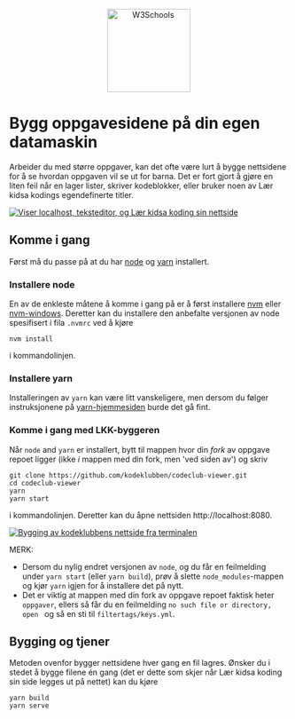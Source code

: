 
<p align="center">
<img border="0" alt="W3Schools" src="https://github.com/kodeklubben/oppgaver-wiki/blob/master/images/kodeklubb-byggeren/node-yarn-logo.png" height="150t">
</p>


# Bygg oppgavesidene på din egen datamaskin

Arbeider du med større oppgaver, kan det ofte være lurt å bygge nettsidene for å
se hvordan oppgaven vil se ut for barna. Det er fort gjort å gjøre en liten feil
når en lager lister, skriver kodeblokker, eller bruker noen av Lær kidsa kodings
egendefinerte titler.

[![Viser localhost, teksteditor, og Lær kidsa koding sin nettside](https://github.com/Oisov/oppgave/wiki/images/kodeklubb-byggeren/localhost.png "Viser localhost, teksteditor, og Lær kidsa koding sin nettside")](https://github.com/Oisov/oppgave/wiki/Bygge-oppgavesidene-lokalt/_edit)

## Komme i gang

Først må du passe på at du har [node](https://nodejs.org/en/) og
[yarn](https://yarnpkg.com/en/) installert.

### Installere node

En av de enkleste måtene å komme i gang på er å først installere
[nvm](https://github.com/creationix/nvm#installation) eller
[nvm-windows](https://github.com/coreybutler/nvm-windows). Deretter kan du
installere den anbefalte versjonen av node spesifisert i fila `.nvmrc` ved å
kjøre

    nvm install

i kommandolinjen.

### Installere yarn

Installeringen av `yarn` kan være litt vanskeligere, men dersom du følger
instruksjonene på [yarn-hjemmesiden](https://yarnpkg.com/lang/en/docs/install/)
burde det gå fint.

### Komme i gang med LKK-byggeren

Når `node` and `yarn` er installert, bytt til mappen hvor din _fork_ av oppgave
repoet ligger (ikke _i_ mappen med din fork, men 'ved siden av') og skriv 

```
git clone https://github.com/kodeklubben/codeclub-viewer.git
cd codeclub-viewer
yarn
yarn start
```

i kommandolinjen. Deretter kan du åpne nettsiden http://localhost:8080.

[![Bygging av kodeklubbens nettside fra terminalen](https://github.com/Oisov/oppgave/wiki/images/kodeklubb-byggeren/yarn-start.png "Bygging av kodeklubbens nettside fra terminalen")](https://github.com/Oisov/oppgave/wiki/images/kodeklubb-byggeren/yarn-start.png)

MERK: 

* Dersom du nylig endret versjonen av `node`, og du får en feilmelding under
  `yarn start` (eller `yarn build`), prøv å slette `node_modules`-mappen og kjør
  `yarn` igjen for å installere det på nytt.
* Det er viktig at mappen med din fork av oppgave repoet faktisk heter `oppgaver`, 
  ellers så får du en feilmelding `no such file or directory, open ` og så en sti til `filtertags/keys.yml`.



## Bygging og tjener

Metoden ovenfor bygger nettsidene hver gang en fil lagres. Ønsker du i stedet å
bygge filene én gang (det er dette som skjer når Lær kidsa koding sin side
legges ut på nettet) kan du kjøre

```
yarn build
yarn serve
```
